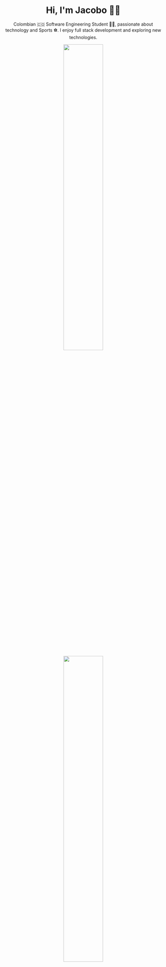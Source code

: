 <h1 align="center">Hi, I'm Jacobo 👋🏻</h1>

<p align="center">
  Colombian 🇨🇴 Software Engineering Student 👨‍💻, passionate about technology and Sports ⚽. I enjoy full stack development and exploring new technologies.
</p>

<p align="center">
  <img height="50%" width="auto" src="https://github-readme-stats.vercel.app/api?username=blandoncj&show_icons=true&hide_border=true&hide=issues,contribs&theme=tokyonight&bg_color=00000000&count_private=true" />
  <img height="50%" width="auto" src="https://github-readme-stats.vercel.app/api/top-langs/?username=blandoncj&layout=compact&theme=tokyonight&bg_color=00000000&hide_border=true" />
</p>
